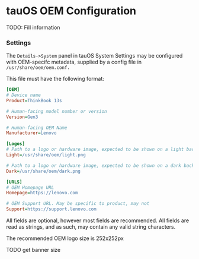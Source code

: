 # tauOS OEM Configuration

TODO: Fill information

### Settings

The `Details->System` panel in tauOS System Settings may be configured with OEM-specifc metadata, supplied by a config file in `/usr/share/oem/oem.conf.`

This file must have the following format:

```ini title="/usr/share/oem/oem.conf"
[OEM]
# Device name
Product=ThinkBook 13s

# Human-facing model number or version
Version=Gen3

# Human-facing OEM Name
Manufacturer=Lenovo

[Logos]
# Path to a logo or hardware image, expected to be shown on a light background
Light=/usr/share/oem/light.png

# Path to a logo or hardware image, expected to be shown on a dark background
Dark=/usr/share/oem/dark.png

[URLS]
# OEM Homepage URL
Homepage=https://lenovo.com

# OEM Support URL. May be specific to product, may not
Support=https://support.lenovo.com
```

All fields are optional, however most fields are recommended.
All fields are read as strings, and as such, may contain any valid string characters.

The recommended OEM logo size is 252x252px

TODO get banner size